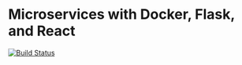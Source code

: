 # Microservices with Docker, Flask, and React

[![Build Status](https://travis-ci.org/ligan/testdriven.svg?branch=master)](https://travis-ci.org/ligan/testdriven)
